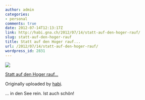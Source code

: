 ```yaml
---
author: admin
categories:
- personal
comments: true
date: 2012-07-14T12:13:17Z
link: http://habi.gna.ch/2012/07/14/statt-auf-den-hoger-rauf/
slug: statt-auf-den-hoger-rauf
title: Statt auf den Hoger rauf...
url: /2012/07/14/statt-auf-den-hoger-rauf/
wordpress_id: 2831
---
```


[![](http://farm9.staticflickr.com/8166/7567466714_04e5ff5254_m.jpg)](http://www.flickr.com/photos/habi/7567466714/)
   

 
  [Statt auf den Hoger rauf...](http://www.flickr.com/photos/habi/7567466714/)
    

  Originally uploaded by [habi](http://www.flickr.com/photos/habi/).
 



... in den See rein. Ist auch schön!
  

